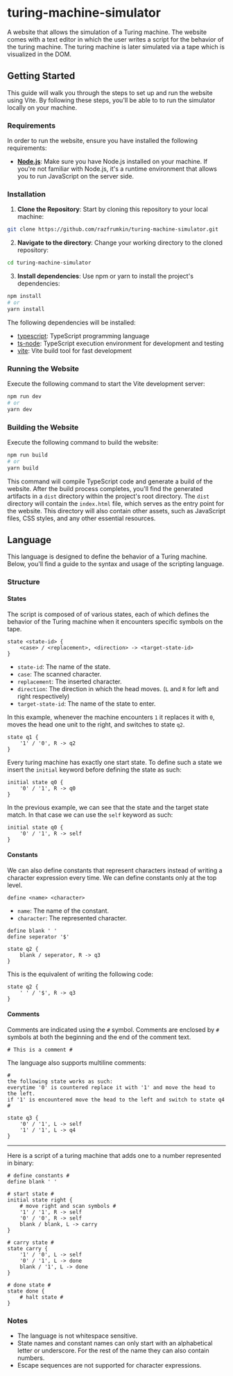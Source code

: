 # turing-machine-simulator

A website that allows the simulation of a Turing machine. The website comes with a text editor in which the user writes a script for the behavior of the turing machine. The turing machine is later simulated via a tape which is visualized in the DOM.

## Getting Started

This guide will walk you through the steps to set up and run the website using Vite. By following these steps, you'll be able to to run the simulator locally on your machine.

### Requirements

In order to run the website, ensure you have installed the following requirements:

- **[Node.js](https://nodejs.org/)**: Make sure you have Node.js installed on your machine. If you're not familiar with Node.js, it's a runtime environment that allows you to run JavaScript on the server side.

### Installation

1. **Clone the Repository**: Start by cloning this repository to your local machine:
```bash
git clone https://github.com/razfrumkin/turing-machine-simulator.git
```

2. **Navigate to the directory**: Change your working directory to the cloned repository:
```bash
cd turing-machine-simulator
```

3. **Install dependencies**: Use npm or yarn to install the project's dependencies:
```bash
npm install
# or
yarn install
```
The following dependencies will be installed:
- [typescript](https://www.npmjs.com/package/typescript): TypeScript programming language
- [ts-node](https://www.npmjs.com/package/ts-node): TypeScript execution environment for development and testing
- [vite](https://www.npmjs.com/package/vite): Vite build tool for fast development

### Running the Website

Execute the following command to start the Vite development server:
```bash
npm run dev
# or
yarn dev
```

### Building the Website

Execute the following command to build the website:
```bash
npm run build
# or
yarn build
```
This command will compile TypeScript code and generate a build of the website. After the build process completes, you'll find the generated artifacts in a `dist` directory within the project's root directory.
The `dist` directory will contain the `index.html` file, which serves as the entry point for the website. This directory will also contain other assets, such as JavaScript files, CSS styles, and any other essential resources.

## Language

This language is designed to define the behavior of a Turing machine. Below, you'll find a guide to the syntax and usage of the scripting language.

### Structure

#### States

The script is composed of of various states, each of which defines the behavior of the Turing machine when it encounters specific symbols on the tape.
```
state <state-id> {
    <case> / <replacement>, <direction> -> <target-state-id>
}
```
- `state-id`: The name of the state.
- `case`: The scanned character.
- `replacement`: The inserted character.
- `direction`: The direction in which the head moves. (`L` and `R` for left and right respectively)
- `target-state-id`: The name of the state to enter.

In this example, whenever the machine encounters `1` it replaces it with `0`, moves the head one unit to the right, and switches to state `q2`.
```
state q1 {
    '1' / '0', R -> q2
}
```

Every turing machine has exactly one start state. To define such a state we insert the `initial` keyword before defining the state as such:
```
initial state q0 {
    '0' / '1', R -> q0
}
```

In the previous example, we can see that the state and the target state match. In that case we can use the `self` keyword as such:
```
initial state q0 {
    '0' / '1', R -> self
}
```

#### Constants

We can also define constants that represent characters instead of writing a character expression every time. We can define constants only at the top level.
```
define <name> <character>
```
- `name`: The name of the constant.
- `character`: The represented character.

```
define blank ' '
define seperator '$'

state q2 {
    blank / seperator, R -> q3
}
```
This is the equivalent of writing the following code:
```
state q2 {
    ' ' / '$', R -> q3
}
```

#### Comments

Comments are indicated using the `#` symbol. Comments are enclosed by `#` symbols at both the beginning and the end of the comment text.
```
# This is a comment #
```
The language also supports multiline comments:
```
#
the following state works as such:
everytime '0' is countered replace it with '1' and move the head to the left.
if '1' is encountered move the head to the left and switch to state q4
#

state q3 {
    '0' / '1', L -> self
    '1' / '1', L -> q4
}
```

---

Here is a script of a turing machine that adds one to a number represented in binary:
```
# define constants #
define blank ' '

# start state #
initial state right {
    # move right and scan symbols #
    '1' / '1', R -> self
    '0' / '0', R -> self
    blank / blank, L -> carry
}

# carry state #
state carry {
    '1' / '0', L -> self
    '0' / '1', L -> done
    blank / '1', L -> done
}

# done state #
state done {
    # halt state #
}
```

### Notes

- The language is not whitespace sensitive.
- State names and constant names can only start with an alphabetical letter or underscore. For the rest of the name they can also contain numbers.
- Escape sequences are not supported for character expressions.
